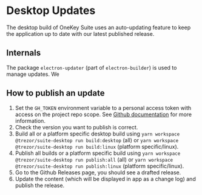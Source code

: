# Desktop Updates
The desktop build of OneKey Suite uses an auto-updating feature to keep the application up to date with our latest published release.

## Internals
The package `electron-updater` (part of `electron-builder`) is used to manage updates. We

## How to publish an update
1. Set the `GH_TOKEN` environment variable to a personal access token with access on the project repo scope. See [Github documentation](https://docs.github.com/en/free-pro-team@latest/github/authenticating-to-github/creating-a-personal-access-token) for more information.
2. Check the version you want to publish is correct.
3. Build all or a platform specific desktop build using `yarn workspace @trezor/suite-desktop run build:desktop` (all) or `yarn workspace @trezor/suite-desktop run build:linux` (platform specific/linux).
4. Publish all builds or a platform specific build using `yarn workspace @trezor/suite-desktop run publish:all` (all) or `yarn workspace @trezor/suite-desktop run publish:linux` (platform specific/linux).
5. Go to the Github Releases page, you should see a drafted release.
6. Update the content (which will be displayed in app as a change log) and publish the release.
